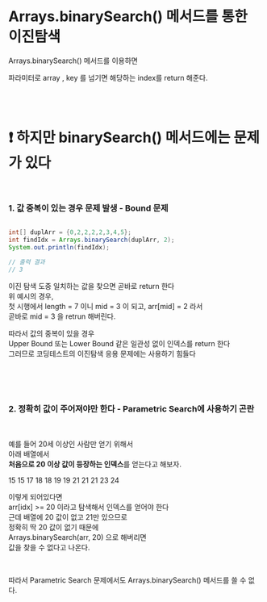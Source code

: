 # Arrays.binarySearch() 메서드를 통한 이진탐색
Arrays.binarySearch() 메서드를 이용하면  

파라미터로  array , key 를 넘기면 해당하는 index를 return 해준다.  
  
<br><br>  
  
# ❗ 하지만 binarySearch() 메서드에는 문제가 있다  

<br>

### 1. 값 중복이 있는 경우 문제 발생 - Bound 문제  
```java

int[] duplArr = {0,2,2,2,2,3,4,5};
int findIdx = Arrays.binarySearch(duplArr, 2);
System.out.println(findIdx);

// 출력 결과
// 3
```
   
이진 탐색 도중 일치하는 값을 찾으면 곧바로 return 한다  
위 예시의 경우,  
첫 시행에서 length = 7 이니 mid = 3 이 되고, arr\[mid\] = 2 라서  
곧바로 mid = 3 을 retrun 해버린다.  
  
따라서 값의 중복이 있을 경우   
Upper Bound 또는 Lower Bound 같은 일관성 없이 인덱스를 return 한다   
그러므로 코딩테스트의 이진탐색 응용 문제에는 사용하기 힘들다   
  
<br><br><br>  
  
### 2. 정확히 값이 주어져야만 한다 - Parametric Search에 사용하기 곤란  
  
<br>  
  
예를 들어 20세 이상인 사람만 얻기 위해서  
아래 배열에서   
**처음으로 20 이상 값이 등장하는 인덱스**를 얻는다고 해보자.    
  
15 15 17 18 18 19 19 21 21 21 23 24  
  
이렇게 되어있다면   
arr\[idx\] >= 20 이라고 탐색해서 인덱스를 얻어야 한다  
근데 배열에 20 값이 없고 21만 있으므로  
정확히 딱 20 값이 없기 때문에  
Arrays.binarySearch(arr, 20) 으로 해버리면  
값을 찾을 수 없다고 나온다.  
  
<br>  
  
따라서 Parametric Search 문제에서도 Arrays.binarySearch() 메서드를 쓸 수 없다.  
  

